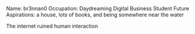 Name: br3nnan0
Occupation: Daydreaming Digital Business Student
Future Aspirations: a house, lots of books, and being somewhere near the water 

The internet ruined human interaction 
